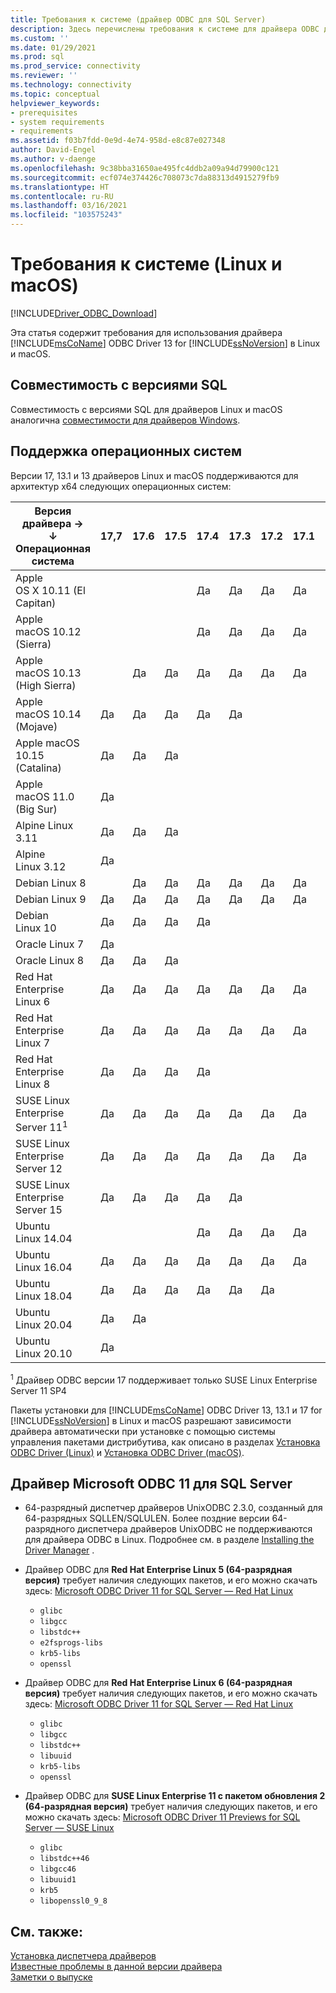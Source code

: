 ```yaml
---
title: Требования к системе (драйвер ODBC для SQL Server)
description: Здесь перечислены требования к системе для драйвера ODBC для SQL Server на Linux и macOS.
ms.custom: ''
ms.date: 01/29/2021
ms.prod: sql
ms.prod_service: connectivity
ms.reviewer: ''
ms.technology: connectivity
ms.topic: conceptual
helpviewer_keywords:
- prerequisites
- system requirements
- requirements
ms.assetid: f03b7fdd-0e9d-4e74-958d-e8c87e027348
author: David-Engel
ms.author: v-daenge
ms.openlocfilehash: 9c38bba31650ae495fc4ddb2a09a94d79900c121
ms.sourcegitcommit: ecf074e374426c708073c7da88313d4915279fb9
ms.translationtype: HT
ms.contentlocale: ru-RU
ms.lasthandoff: 03/16/2021
ms.locfileid: "103575243"
---
```

# <a name="system-requirements-linux-and-macos"></a>Требования к системе (Linux и macOS)

[!INCLUDE[Driver_ODBC_Download](../../../includes/driver_odbc_download.md)]

Эта статья содержит требования для использования драйвера [!INCLUDE[msCoName](../../../includes/msconame_md.md)] ODBC Driver 13 for [!INCLUDE[ssNoVersion](../../../includes/ssnoversion-md.md)] в Linux и macOS.

## <a name="sql-version-compatibility"></a>Совместимость с версиями SQL

Совместимость с версиями SQL для драйверов Linux и macOS аналогична [совместимости для драйверов Windows](../windows/system-requirements-installation-and-driver-files.md#sql-version-compatibility).

## <a name="operating-system-support"></a>Поддержка операционных систем

Версии 17, 13.1 и 13 драйверов Linux и macOS поддерживаются для архитектур x64 следующих операционных систем:

|Версия драйвера&nbsp;&#8594;<br />&#8595; Операционная система     |17,7|17.6|17.5|17.4|17.3|17.2|17.1|17.0|Версия 13.1|13|
|-------------------------------|----|----|----|----|----|----|----|----|----|---|
|Apple OS X 10.11 (El Capitan)  |    |    |    |Да |Да |Да |Да |Да |Да |Да|
|Apple macOS 10.12 (Sierra)     |    |    |    |Да |Да |Да |Да |Да |Да |Да|
|Apple macOS 10.13 (High Sierra)|    |Да |Да |Да |Да |Да |Да |Да |Да |Да|
|Apple macOS 10.14 (Mojave)     |Да |Да |Да |Да |Да |    |    |    |    |   |
|Apple macOS 10.15 (Catalina)   |Да |Да |Да |    |    |    |    |    |    |   |
|Apple macOS 11.0 (Big Sur)     |Да |    |    |    |    |    |    |    |    |   |
|Alpine Linux 3.11              |Да |Да |Да |    |    |    |    |    |    |   |
|Alpine Linux 3.12              |Да |    |    |    |    |    |    |    |    |   |
|Debian Linux 8                 |    |Да |Да |Да |Да |Да |Да |Да |Да |Да|
|Debian Linux 9                 |Да |Да |Да |Да |Да |Да |Да |Да |Да |Да|
|Debian Linux 10                |Да |Да |Да |Да |    |    |    |    |    |   |
|Oracle Linux 7                 |Да |    |    |    |    |    |    |    |    |   |
|Oracle Linux 8                 |Да |Да |Да |    |    |    |    |    |    |   |
|Red Hat Enterprise Linux 6     |Да |Да |Да |Да |Да |Да |Да |Да |Да |Да|
|Red Hat Enterprise Linux 7     |Да |Да |Да |Да |Да |Да |Да |Да |Да |Да|
|Red Hat Enterprise Linux 8     |Да |Да |Да |Да |    |    |    |    |    |   |
|SUSE Linux Enterprise Server 11<sup>1</sup>|Да |Да |Да |Да |Да |Да |Да |Да |Да |Да|
|SUSE Linux Enterprise Server 12|Да |Да |Да |Да |Да |Да |Да |Да |Да |Да|
|SUSE Linux Enterprise Server 15|Да |Да |Да |Да |Да |    |    |    |    |   |
|Ubuntu Linux 14.04             |    |    |    |Да |Да |Да |Да |Да |Да |Да|
|Ubuntu Linux 16.04             |Да |Да |Да |Да |Да |Да |Да |Да |Да |Да|
|Ubuntu Linux 18.04             |Да |Да |Да |Да |Да |Да |    |    |    |   |
|Ubuntu Linux 20.04             |Да |Да |    |    |    |    |    |    |    |   |
|Ubuntu Linux 20.10             |Да |    |    |    |    |    |    |    |    |   |

<sup>1</sup> Драйвер ODBC версии 17 поддерживает только SUSE Linux Enterprise Server 11 SP4

Пакеты установки для [!INCLUDE[msCoName](../../../includes/msconame_md.md)] ODBC Driver 13, 13.1 и 17 for [!INCLUDE[ssNoVersion](../../../includes/ssnoversion-md.md)] в Linux и macOS разрешают зависимости драйвера автоматически при установке с помощью системы управления пакетами дистрибутива, как описано в разделах [Установка ODBC Driver (Linux)](installing-the-microsoft-odbc-driver-for-sql-server.md) и [Установка ODBC Driver (macOS)](install-microsoft-odbc-driver-sql-server-macos.md).

## <a name="microsoft-odbc-driver-11-for-sql-server"></a>Драйвер Microsoft ODBC 11 для SQL Server  
  
* 64-разрядный диспетчер драйверов UnixODBC 2.3.0, созданный для 64-разрядных SQLLEN/SQLULEN. Более поздние версии 64-разрядного диспетчера драйверов UnixODBC не поддерживаются для драйвера ODBC в Linux. Подробнее см. в разделе [Installing the Driver Manager](../../../connect/odbc/linux-mac/installing-the-driver-manager.md) .  
  
* Драйвер ODBC для **Red Hat Enterprise Linux 5 (64-разрядная версия)** требует наличия следующих пакетов, и его можно скачать здесь: [Microsoft ODBC Driver 11 for SQL Server — Red Hat Linux](https://go.microsoft.com/fwlink/?LinkId=267321)  
  * `glibc`  
  * `libgcc`  
  * `libstdc++`  
  * `e2fsprogs-libs`  
  * `krb5-libs`  
  * `openssl`  
  
* Драйвер ODBC для **Red Hat Enterprise Linux 6 (64-разрядная версия)** требует наличия следующих пакетов, и его можно скачать здесь: [Microsoft ODBC Driver 11 for SQL Server — Red Hat Linux](https://go.microsoft.com/fwlink/?LinkId=267321)  
  * `glibc`  
  * `libgcc`  
  * `libstdc++`  
  * `libuuid`  
  * `krb5-libs`  
  * `openssl`  
  
* Драйвер ODBC для **SUSE Linux Enterprise 11 с пакетом обновления 2 (64-разрядная версия)** требует наличия следующих пакетов, и его можно скачать здесь: [Microsoft ODBC Driver 11 Previews for SQL Server — SUSE Linux](https://go.microsoft.com/fwlink/?LinkId=264916)  
  * `glibc`  
  * `libstdc++46`  
  * `libgcc46`  
  * `libuuid1`  
  * `krb5`  
  * `libopenssl0_9_8`  
  
## <a name="see-also"></a>См. также:

[Установка диспетчера драйверов](../../../connect/odbc/linux-mac/installing-the-driver-manager.md)  
[Известные проблемы в данной версии драйвера](../../../connect/odbc/linux-mac/known-issues-in-this-version-of-the-driver.md)  
[Заметки о выпуске](../../../connect/odbc/linux-mac/release-notes-odbc-sql-server-linux-mac.md)  
